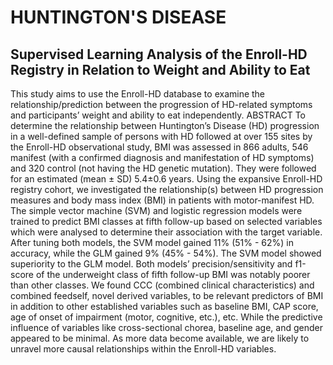 # HUNTINGTON'S DISEASE
## Supervised Learning Analysis of the Enroll-HD Registry in Relation to Weight and Ability to Eat
This study aims to use the Enroll-HD database to examine the relationship/prediction between the progression of HD-related symptoms and participants’ weight and ability to eat independently.
ABSTRACT
To determine the relationship between Huntington’s Disease (HD) progression in a well-defined sample of persons with HD followed at over 155 sites by the Enroll-HD observational study, BMI was assessed in 866 adults, 546 manifest (with a confirmed diagnosis and manifestation of HD symptoms) and 320 control (not having the HD genetic mutation). They were followed for an estimated (mean ± SD) 5.4±0.6 years. Using the expansive Enroll-HD registry cohort, we investigated the relationship(s) between HD progression measures and body mass index (BMI) in patients with motor-manifest HD. The simple vector machine (SVM) and logistic regression models were trained to predict BMI classes at fifth follow-up based on selected variables which were analysed to determine their association with the target variable. After tuning both models, the SVM model gained 11% (51% - 62%) in accuracy, while the GLM gained 9% (45% - 54%). The SVM model showed superiority to the GLM model. Both models’ precision/sensitivity and f1-score of the underweight class of fifth follow-up BMI was notably poorer than other classes. We found CCC (combined clinical characteristics) and combined feedself, novel derived variables, to be relevant predictors of BMI in addition to other established variables such as baseline BMI, CAP score, age of onset of impairment (motor, cognitive, etc.), etc. While the predictive influence of variables like cross-sectional chorea, baseline age, and gender appeared to be minimal. As more data become available, we are likely to unravel more causal relationships within the Enroll-HD variables.

